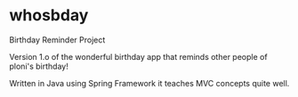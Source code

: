 # whosbday
Birthday Reminder Project

Version 1.o of the wonderful birthday app that reminds other people of ploni's birthday!

Written in Java using Spring Framework it teaches MVC concepts quite well. 
